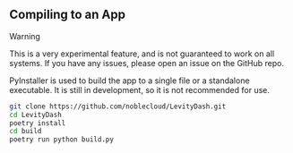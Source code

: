 ## Compiling to an App

>[!WARNING]
> This is a very experimental feature, and is not guaranteed to work on all systems. If you have any issues, please open an issue on the GitHub repo.

PyInstaller is used to build the app to a single file or a standalone executable. It is still in development, so it is not recommended for use.

```bash
git clone https://github.com/noblecloud/LevityDash.git
cd LevityDash
poetry install
cd build
poetry run python build.py
```